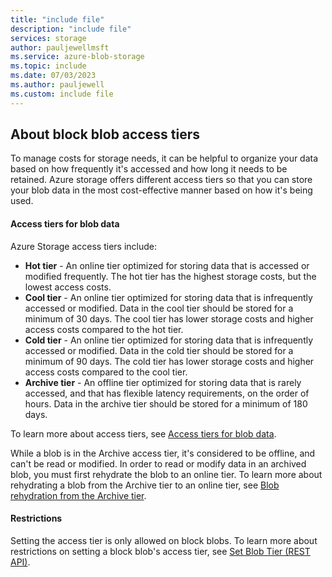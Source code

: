 ```yaml
---
title: "include file"
description: "include file"
services: storage
author: pauljewellmsft
ms.service: azure-blob-storage
ms.topic: include
ms.date: 07/03/2023
ms.author: pauljewell
ms.custom: include file
---
```


## About block blob access tiers

To manage costs for storage needs, it can be helpful to organize your data based on how frequently it's accessed and how long it needs to be retained. Azure storage offers different access tiers so that you can store your blob data in the most cost-effective manner based on how it's being used.

#### Access tiers for blob data

Azure Storage access tiers include:

- **Hot tier** - An online tier optimized for storing data that is accessed or modified frequently. The hot tier has the highest storage costs, but the lowest access costs.
- **Cool tier** - An online tier optimized for storing data that is infrequently accessed or modified. Data in the cool tier should be stored for a minimum of 30 days. The cool tier has lower storage costs and higher access costs compared to the hot tier.
- **Cold tier** - An online tier optimized for storing data that is infrequently accessed or modified. Data in the cold tier should be stored for a minimum of 90 days. The cold tier has lower storage costs and higher access costs compared to the cool tier.
- **Archive tier** - An offline tier optimized for storing data that is rarely accessed, and that has flexible latency requirements, on the order of hours. Data in the archive tier should be stored for a minimum of 180 days.

To learn more about access tiers, see [Access tiers for blob data](../../articles/storage/blobs/access-tiers-overview.md).

While a blob is in the Archive access tier, it's considered to be offline, and can't be read or modified. In order to read or modify data in an archived blob, you must first rehydrate the blob to an online tier. To learn more about rehydrating a blob from the Archive tier to an online tier, see [Blob rehydration from the Archive tier](../../articles/storage/blobs/archive-rehydrate-overview.md).

#### Restrictions

Setting the access tier is only allowed on block blobs. To learn more about restrictions on setting a block blob's access tier, see [Set Blob Tier (REST API)](/rest/api/storageservices/set-blob-tier#remarks).
